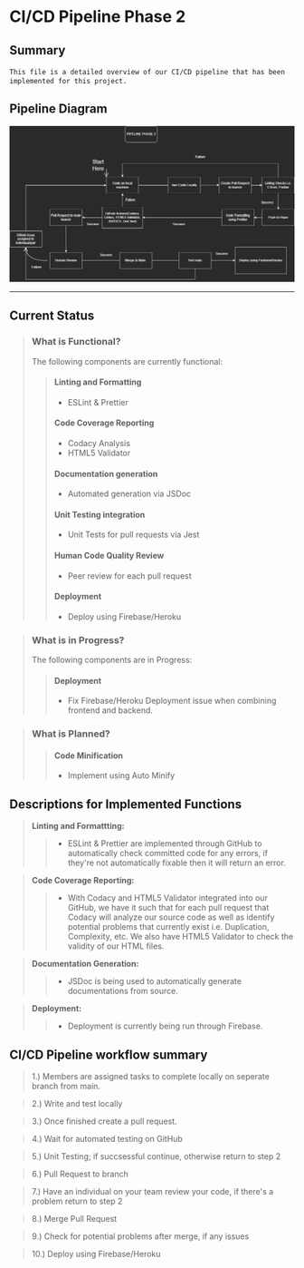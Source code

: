 # CI/CD Pipeline Phase 2

## Summary

    This file is a detailed overview of our CI/CD pipeline that has been implemented for this project.

## Pipeline Diagram

![Build Pipeline Diagram](./phase2.png)

---

## Current Status

> ### What is Functional?
>
> The following components are currently functional:
>
> > #### Linting and Formatting
> >
> > - ESLint & Prettier
> >
> > #### Code Coverage Reporting
> >
> > - Codacy Analysis
> > - HTML5 Validator
> >
> > #### Documentation generation
> >
> > - Automated generation via JSDoc
> >
> > #### Unit Testing integration
> >
> > - Unit Tests for pull requests via Jest
> >
> > #### Human Code Quality Review
> >
> > - Peer review for each pull request
> >
> > #### Deployment
> >
> > - Deploy using Firebase/Heroku

> ### What is in Progress?
>
> The following components are in Progress:
>
> > #### Deployment
> >
> > - Fix Firebase/Heroku Deployment issue when combining frontend and backend.

> ### What is Planned?
>
> > #### Code Minification
> >
> > - Implement using Auto Minify

## Descriptions for Implemented Functions

> **Linting and Formattting:**
>
> > - ESLint & Prettier are implemented through GitHub to automatically check committed code for any errors, if they're not automatically fixable then it will return an error.

> **Code Coverage Reporting:**
>
> > - With Codacy and HTML5 Validator integrated into our GitHub, we have it such that for each pull request that Codacy will analyze our source code as well as identify potential problems that currently exist i.e. Duplication, Complexity, etc. We also have HTML5 Validator to check the validity of our HTML files.

> **Documentation Generation:**
>
> > - JSDoc is being used to automatically generate documentations from source.

> **Deployment:**
>
> > - Deployment is currently being run through Firebase.

## CI/CD Pipeline workflow summary

> 1.) Members are assigned tasks to complete locally on seperate branch from main.

> 2.) Write and test locally

> 3.) Once finished create a pull request.

> 4.) Wait for automated testing on GitHub

> 5.) Unit Testing; if succsessful continue, otherwise return to step 2

> 6.) Pull Request to branch

> 7.) Have an individual on your team review your code, if there's a problem return to step 2

> 8.) Merge Pull Request

> 9.) Check for potential problems after merge, if any issues

> 10.) Deploy using Firebase/Heroku
